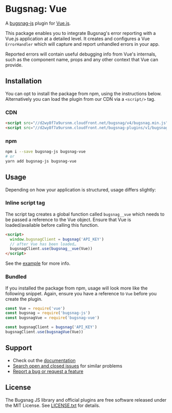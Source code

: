 # Bugsnag: Vue

A [bugsnag-js](https://github.com/bugsnag/bugsnag-js) plugin for [Vue.js](https://vuejs.org/).

This package enables you to integrate Bugsnag's error reporting with a Vue.js application at a detailed level. It creates and configures a Vue `ErrorHandler` which will capture and report unhandled errors in your app.

Reported errors will contain useful debugging info from Vue's internals, such as the component name, props and any other context that Vue can provide.

## Installation

You can opt to install the package from npm, using the instructions below. Alternatively you can load the plugin from our CDN via a `<script/>` tag.

### CDN

```html
<script src="//d2wy8f7a9ursnm.cloudfront.net/bugsnag/v4/bugsnag.min.js"></script>
<script src="//d2wy8f7a9ursnm.cloudfront.net/bugsnag-plugins/v1/bugsnag-vue.min.js"></script>
```

### npm

```sh
npm i --save bugsnag-js bugsnag-vue
# or
yarn add bugsnag-js bugsnag-vue
```

## Usage

Depending on how your application is structured, usage differs slightly:

### Inline script tag

The script tag creates a global function called `bugsnag__vue` which needs to be passed a reference to the Vue object. Ensure that Vue is loaded/available before calling this function.

```html
<script>
  window.bugsnagClient = bugsnag('API_KEY')
  // after Vue has been loaded…
  bugsnagClient.use(bugsnag__vue(Vue))
</script>
```

See the [example](example) for more info.

### Bundled

If you installed the package from npm, usage will look more like the following snippet. Again, ensure you have a reference to `Vue` before you create the plugin.

```js
const Vue = require('vue')
const bugsnag = require('bugsnag-js')
const bugsnagVue = require('bugsnag-vue')

const bugsnagClient = bugsnag('API_KEY')
bugsnagClient.use(bugsnagVue(Vue))
```

## Support

* Check out the [documentation](https://docs.bugsnag.com/platforms/browsers/)
* [Search open and closed issues](https://github.com/bugsnag/bugsnag-react/issues?q=is%3Aissue) for similar problems
* [Report a bug or request a feature](https://github.com/bugsnag/bugsnag-react/issues/new)

## License

The Bugsnag JS library and official plugins are free software released under the MIT License. See [LICENSE.txt](LICENSE.txt) for details.
